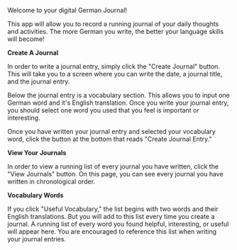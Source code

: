 Welcome to your digital German Journal! 

This app will allow you to record a running journal of your daily thoughts and activities. The more German you write, the better your language skills will become! 

<strong>Create A Journal</strong>

In order to write a journal entry, simply click the "Create Journal" button. This will take you to a screen where you can write the date, a journal title, and the journal entry. 

Below the journal entry is a vocabulary section. This allows you to input one German word and it's English translation. Once you write your journal entry, you should select one word you used that you feel is important or interesting. 

Once you have written your journal entry and selected your vocabulary word, click the button at the bottom that reads "Create Journal Entry." 

<strong>View Your Journals</strong>

In order to view a running list of every journal you have written, click the "View Journals" button. On this page, you can see every journal you have written in chronological order. 

<strong>Vocabulary Words</strong>

If you click "Useful Vocabulary," the list begins with two words and their English translations. But you will add to this list every time you create a journal. A running list of every word you found helpful, interesting, or useful will appear here. You are encouraged to reference this list when writing your journal entries. 